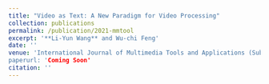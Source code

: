 ```yaml
---
title: "Video as Text: A New Paradigm for Video Processing"
collection: publications
permalink: /publication/2021-mmtool
excerpt: '**Li-Yun Wang** and Wu-chi Feng'
date: ''
venue: 'International Journal of Multimedia Tools and Applications (Submitted)
paperurl: 'Coming Soon'
citation: ''
---
```

